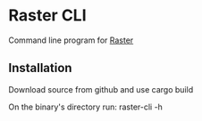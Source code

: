 # Raster CLI

Command line program for [Raster](https://github.com/kosinix/raster)

## Installation

Download source from github and use cargo build

On the binary's directory run: raster-cli -h
